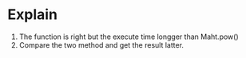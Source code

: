 # Explain

1. The function is right but the execute time longger than Maht.pow()
2. Compare the two method and get the result latter.